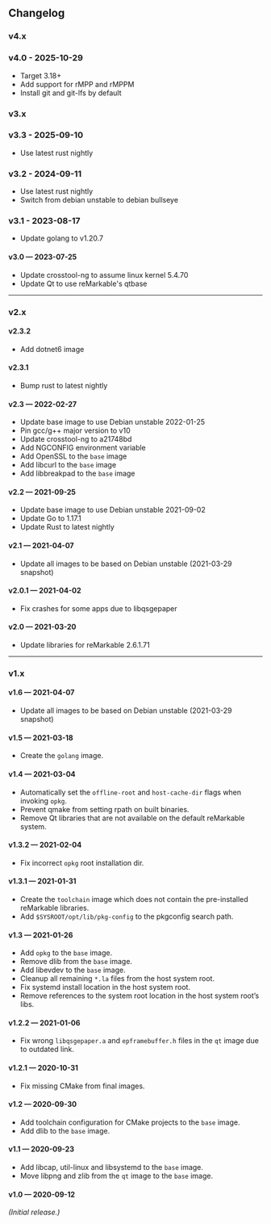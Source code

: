 ## Changelog

### v4.x

### v4.0 - 2025-10-29

* Target 3.18+
* Add support for rMPP and rMPPM
* Install git and git-lfs by default

### v3.x

### v3.3 - 2025-09-10

* Use latest rust nightly

### v3.2 - 2024-09-11

* Use latest rust nightly
* Switch from debian unstable to debian bullseye

### v3.1 - 2023-08-17

* Update golang to v1.20.7

#### v3.0 — 2023-07-25

* Update crosstool-ng to assume linux kernel 5.4.70
* Update Qt to use reMarkable's qtbase

***

### v2.x

#### v2.3.2

* Add dotnet6 image

#### v2.3.1

* Bump rust to latest nightly

#### v2.3 — 2022-02-27

* Update base image to use Debian unstable 2022-01-25
* Pin gcc/g++ major version to v10
* Update crosstool-ng to a21748bd
* Add NGCONFIG environment variable
* Add OpenSSL to the `base` image
* Add libcurl to the `base` image
* Add libbreakpad to the `base` image

#### v2.2 — 2021-09-25

* Update base image to use Debian unstable 2021-09-02
* Update Go to 1.17.1
* Update Rust to latest nightly

#### v2.1 — 2021-04-07

* Update all images to be based on Debian unstable (2021-03-29 snapshot)

#### v2.0.1 — 2021-04-02

* Fix crashes for some apps due to libqsgepaper

#### v2.0 — 2021-03-20

* Update libraries for reMarkable 2.6.1.71

***

### v1.x

#### v1.6 — 2021-04-07

* Update all images to be based on Debian unstable (2021-03-29 snapshot)

#### v1.5 — 2021-03-18

* Create the `golang` image.

#### v1.4 — 2021-03-04

* Automatically set the `offline-root` and `host-cache-dir` flags when invoking `opkg`.
* Prevent qmake from setting rpath on built binaries.
* Remove Qt libraries that are not available on the default reMarkable system.

#### v1.3.2 — 2021-02-04

* Fix incorrect `opkg` root installation dir.

#### v1.3.1 — 2021-01-31

* Create the `toolchain` image which does not contain the pre-installed reMarkable libraries.
* Add `$SYSROOT/opt/lib/pkg-config` to the pkgconfig search path.

#### v1.3 — 2021-01-26

* Add `opkg` to the `base` image.
* Remove dlib from the `base` image.
* Add libevdev to the `base` image.
* Cleanup all remaining `*.la` files from the host system root.
* Fix systemd install location in the host system root.
* Remove references to the system root location in the host system root’s libs.

#### v1.2.2 — 2021-01-06

* Fix wrong `libqsgepaper.a` and `epframebuffer.h` files in the `qt` image due to outdated link.

#### v1.2.1 — 2020-10-31

* Fix missing CMake from final images.

#### v1.2 — 2020-09-30

* Add toolchain configuration for CMake projects to the `base` image.
* Add dlib to the `base` image.

#### v1.1 — 2020-09-23

* Add libcap, util-linux and libsystemd to the `base` image.
* Move libpng and zlib from the `qt` image to the `base` image.

#### v1.0 — 2020-09-12

_(Initial release.)_
